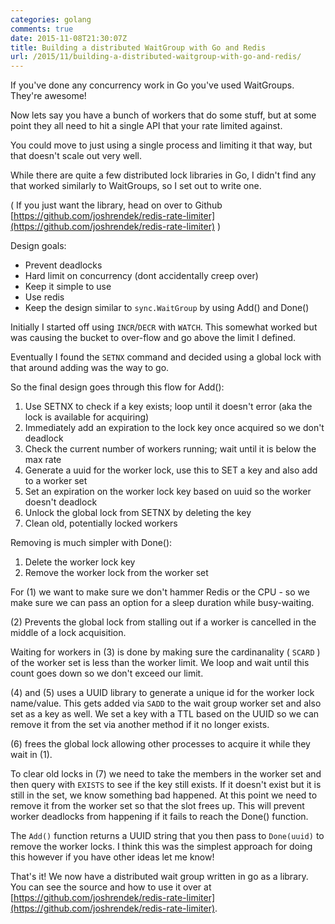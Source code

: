 ```yaml
---
categories: golang
comments: true
date: 2015-11-08T21:30:07Z
title: Building a distributed WaitGroup with Go and Redis
url: /2015/11/building-a-distributed-waitgroup-with-go-and-redis/
---
```


If you've done any concurrency work in Go you've used WaitGroups. They're awesome!

Now lets say you have a bunch of workers that do some stuff, but at some point they all need to hit a single API that your rate limited against.

You could move to just using a single process and limiting it that way, but that doesn't scale out very well.

While there are quite a few distributed lock libraries in Go, I didn't find any that worked similarly to WaitGroups, so I set out to write one.

( If you just want the library, head on over to Github [https://github.com/joshrendek/redis-rate-limiter](https://github.com/joshrendek/redis-rate-limiter) )

Design goals:

* Prevent deadlocks
* Hard limit on concurrency (dont accidentally creep over)
* Keep it simple to use
* Use redis
* Keep the design similar to `sync.WaitGroup` by using Add() and Done()

Initially I started off using `INCR`/`DECR` with `WATCH`. This somewhat worked but was causing the bucket to over-flow and go above the limit I defined.

Eventually I found the `SETNX` command and decided using a global lock with that around adding was the way to go.

So the final design goes through this flow for Add():

1. Use SETNX to check if a key exists; loop until it doesn't error (aka the lock is available for acquiring)
2. Immediately add an expiration to the lock key once acquired so we don't deadlock
3. Check the current number of workers running; wait until it is below the max rate
4. Generate a uuid for the worker lock, use this to SET a key and also add to a worker set
5. Set an expiration on the worker lock key based on uuid so the worker doesn't deadlock
6. Unlock the global lock from SETNX by deleting the key
7. Clean old, potentially locked workers

Removing is much simpler with Done():

1. Delete the worker lock key
2. Remove the worker lock from the worker set

For (1) we want to make sure we don't hammer Redis or the CPU - so we make sure we can pass an option for a sleep duration while busy-waiting.

(2) Prevents the global lock from stalling out if a worker is cancelled in the middle of a lock acquisition.

Waiting for workers in (3) is done by making sure the cardinanality ( `SCARD` ) of the worker set is less than the worker limit. We loop and wait until this count goes down so we don't exceed our limit.

(4) and (5) uses a UUID library to generate a unique id for the worker lock name/value. This gets added via `SADD` to the wait group worker set and also set as a key as well.
We set a key with a TTL based on the UUID so we can remove it from the set via another method if it no longer exists.

(6) frees the global lock allowing other processes to acquire it while they wait in (1).

To clear old locks in (7) we need to take the members in the worker set and then query with `EXISTS` to see if the key still exists.
If it doesn't exist but it is still in the set, we know something bad happened. At this point we need to remove it from the
worker set so that the slot frees up. This will prevent worker deadlocks from happening if it fails to reach the Done() function.

The `Add()` function returns a UUID string that you then pass to `Done(uuid)` to remove the worker locks. I think this was the simplest approach for doing this however if you have other ideas let me know!

That's it! We now have a distributed wait group written in go as a library. You can see the source and how to use it over at [https://github.com/joshrendek/redis-rate-limiter](https://github.com/joshrendek/redis-rate-limiter).
